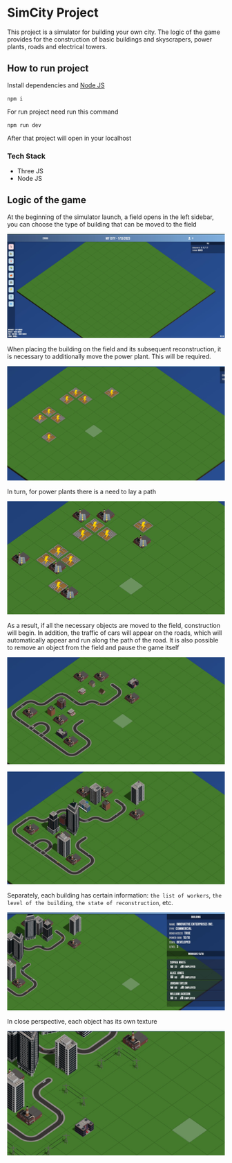 # SimCity Project

This project is a simulator for building your own city. The logic of the game provides for the construction of basic buildings and skyscrapers, power plants, roads and electrical towers.

## How to run project

Install dependencies and [Node JS](https://nodejs.org/en)

```
npm i
```

For run project need run this command

```
npm run dev
```

After that project will open in your localhost

### Tech Stack

- Three JS
- Node JS

## Logic of the game

At the beginning of the simulator launch, a field opens in the left sidebar, you can choose the type of building that can be moved to the field

<center>

![](images/1.jpg)

</center>

When placing the building on the field and its subsequent reconstruction, it is necessary to additionally move the power plant. This will be required.

<center>

![](images/2.jpg)

</center>

In turn, for power plants there is a need to lay a path

<center>

![](images/3.jpg)

</center>

As a result, if all the necessary objects are moved to the field, construction will begin. In addition, the traffic of cars will appear on the roads, which will automatically appear and run along the path of the road. It is also possible to remove an object from the field and pause the game itself

<center>

![](images/4.jpg)

![](images/5.jpg)

</center>

Separately, each building has certain information: `the list of workers`, `the level of the building`, `the state of reconstruction`, etc.

<center>

![](images/6.jpg)

</center>

In close perspective, each object has its own texture

<center>

![](images/7.jpg)

</center>
